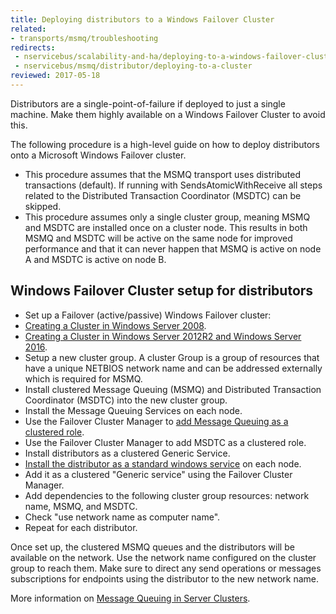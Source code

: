 ```yaml
---
title: Deploying distributors to a Windows Failover Cluster
related:
- transports/msmq/troubleshooting
redirects:
 - nservicebus/scalability-and-ha/deploying-to-a-windows-failover-cluster
 - nservicebus/msmq/distributor/deploying-to-a-cluster
reviewed: 2017-05-18
---
```


Distributors are a single-point-of-failure if deployed to just a single machine. Make them highly available on a Windows Failover Cluster to avoid this.

The following procedure is a high-level guide on how to deploy distributors onto a Microsoft Windows Failover cluster.

 * This procedure assumes that the MSMQ transport uses distributed transactions (default). If running with SendsAtomicWithReceive all steps related to the Distributed Transaction Coordinator (MSDTC) can be skipped.
 * This procedure assumes only a single cluster group, meaning MSMQ and MSDTC are installed once on a cluster node. This results in both MSMQ and MSDTC will be active on the same node for improved performance and that it can never happen that MSMQ is active on node A and MSDTC is active on node B.


## Windows Failover Cluster setup for distributors

 * Set up a Failover (active/passive) Windows Failover cluster:
  * [Creating a Cluster in Windows Server 2008](https://blogs.msdn.microsoft.com/clustering/2008/01/18/creating-a-cluster-in-windows-server-2008/).
  * [Creating a Cluster in Windows Server 2012R2 and Windows Server 2016](https://technet.microsoft.com/en-us/library/dn505754.aspx).
 * Setup a new cluster group. A cluster Group is a group of resources that have a unique NETBIOS network name and can be addressed externally which is required for MSMQ.
 * Install clustered Message Queuing (MSMQ) and Distributed Transaction Coordinator (MSDTC) into the new cluster group.
  * Install the Message Queuing Services on each node.
  * Use the Failover Cluster Manager to [add Message Queuing as a clustered role](https://blogs.msdn.microsoft.com/asiatech/2016/01/14/build-clustered-msmq-role-on-a-windows-server-2012-r2-failover-cluster/).
  * Use the Failover Cluster Manager to add MSDTC as a clustered role.
 * Install distributors as a clustered Generic Service.
  * [Install the distributor as a standard windows service](/nservicebus/hosting/#self-hosting-windows-service-hosting) on each node.
  * Add it as a clustered "Generic service" using the Failover Cluster Manager.
  * Add dependencies to the following cluster group resources: network name, MSMQ, and MSDTC.
  * Check "use network name as computer name".
  * Repeat for each distributor.

Once set up, the clustered MSMQ queues and the distributors will be available on the network. Use the network name configured on the cluster group to reach them. Make sure to direct any send operations or messages subscriptions for endpoints using the distributor to the new network name.


More information on [Message Queuing in Server Clusters](https://technet.microsoft.com/en-us/library/cc753575.aspx).
